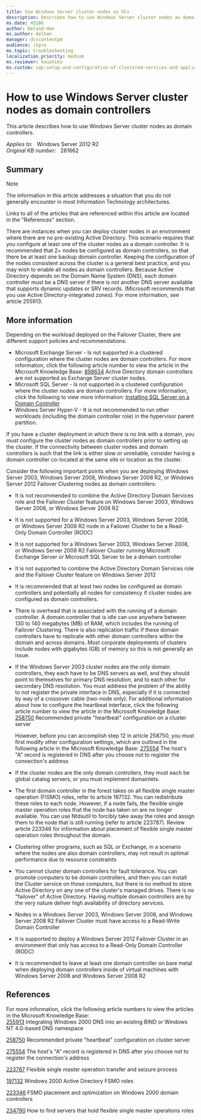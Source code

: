 ```yaml
---
title: Use Windows Server cluster nodes as DCs
description: Describes how to use Windows Server cluster nodes as domain controllers.
ms.date: 45286
author: Deland-Han
ms.author: delhan
manager: dcscontentpm
audience: itpro
ms.topic: troubleshooting
localization_priority: medium
ms.reviewer: kaushika
ms.custom: sap:setup-and-configuration-of-clustered-services-and-applications, csstroubleshoot
---
```

# How to use Windows Server cluster nodes as domain controllers

This article describes how to use Windows Server cluster nodes as domain controllers.

_Applies to:_ &nbsp; Windows Server 2012 R2  
_Original KB number:_ &nbsp; 281662

## Summary

> [!NOTE]
> The information in this article addresses a situation that you do not generally encounter in most Information Technology architectures.

Links to all of the articles that are referenced within this article are located in the "References" section.

There are instances when you can deploy cluster nodes in an environment where there are no pre-existing Active Directory. This scenario requires that you configure at least one of the cluster nodes as a domain controller. It is recommended that 2+ nodes be configured as domain controllers, so that there be at least one backup domain controller. Keeping the configuration of the nodes consistent across the cluster is a general best practice, and you may wish to enable all nodes as domain controllers. Because Active Directory depends on the Domain Name System (DNS), each domain controller must be a DNS server if there is not another DNS server available that supports dynamic updates or SRV records. (Microsoft recommends that you use Active Directory-integrated zones). For more information, see article 255913.

## More information

Depending on the workload deployed on the Failover Cluster, there are different support policies and recommendations:  

- Microsoft Exchange Server - Is not supported in a clustered configuration where the cluster nodes are domain controllers. For more information, click the following article number to view the article in the Microsoft Knowledge Base: [898634](https://support.microsoft.com/help/281662) Active Directory domain controllers are not supported as Exchange Server cluster nodes.
- Microsoft SQL Server - Is not supported in a clustered configuration where the cluster nodes are domain controllers. For more information, click the following to view more information: [Installing SQL Server on a Domain Controller](/previous-versions/sql/sql-server-2008/ms143506(v=sql.100))  
- Windows Server Hyper-V - It is not recommended to run other workloads (including the domain controller role) in the hypervisor parent partition.  

If you have a cluster deployment in which there is no link with a domain, you must configure the cluster nodes as domain controllers prior to setting up the cluster. If the connectivity between cluster nodes and domain controllers is such that the link is either slow or unreliable, consider having a domain controller co-located at the same site or location as the cluster.  

Consider the following important points when you are deploying Windows Server 2003, Windows Server 2008, Windows Server 2008 R2, or Windows Server 2012 Failover Clustering nodes as domain controllers:  

- It is not recommended to combine the Active Directory Domain Services role and the Failover Cluster feature on Windows Server 2003, Windows Server 2008, or Windows Server 2008 R2
- It is not supported for a Windows Server 2003, Windows Server 2008, or Windows Server 2008 R2 node in a Failover Cluster to be a Read-Only Domain Controller (RODC)
- It is not supported for a Windows Server 2003, Windows Server 2008, or Windows Server 2008 R2 Failover Cluster running Microsoft Exchange Server or Microsoft SQL Server to be a domain controller
- It is not supported to combine the Active Directory Domain Services role and the Failover Cluster feature on Windows Server 2012
- It is recommended that at least two nodes be configured as domain controllers and potentially all nodes for consistency if cluster nodes are configured as domain controllers.
- There is overhead that is associated with the running of a domain controller. A domain controller that is idle can use anywhere between 130 to 140 megabytes (MB) of RAM, which includes the running of Failover Clustering. There is also replication traffic if these domain controllers have to replicate with other domain controllers within the domain and across domains. Most corporate deployments of clusters include nodes with gigabytes (GB) of memory so this is not generally an issue.
- If the Windows Server 2003 cluster nodes are the only domain controllers, they each have to be DNS servers as well, and they should point to themselves for primary DNS resolution, and to each other for secondary DNS resolution. You must address the problem of the ability to not register the private interface in DNS, especially if it is connected by way of a crossover cable (two-node only). For additional information about how to configure the heartbeat interface, click the following article number to view the article in the Microsoft Knowledge Base: [258750](https://support.microsoft.com/help/258750) Recommended private "heartbeat" configuration on a cluster server  

    However, before you can accomplish step 12 in article 258750, you must first modify other configuration settings, which are outlined in the following article in the Microsoft Knowledge Base:
 [275554](https://support.microsoft.com/help/275554) The host's "A" record is registered in DNS after you choose not to register the connection's address  

- If the cluster nodes are the only domain controllers, they must each be global catalog servers, or you must implement domainlets.
- The first domain controller in the forest takes on all flexible single master operation (FISMO) roles, refer to article 197132. You can redistribute these roles to each node. However, if a node fails, the flexible single master operation roles that the node has taken on are no longer available. You can use Ntdsutil to forcibly take away the roles and assign them to the node that is still running (refer to article 223787). Review article 223346 for information about placement of flexible single master operation roles throughout the domain.
- Clustering other programs, such as SQL or Exchange, in a scenario where the nodes are also domain controllers, may not result in optimal performance due to resource constraints
- You cannot cluster domain controllers for fault tolerance. You can promote computers to be domain controllers, and then you can install the Cluster service on those computers, but there is no method to store Active Directory on any one of the cluster's managed drives. There is no "failover" of Active Directory. Having multiple domain controllers are by the very nature deliver high availability of directory services.
- Nodes in a Windows Server 2003, Windows Server 2008, and Windows Server 2008 R2 Failover Cluster must have access to a Read-Write Domain Controller
- It is supported to deploy a Windows Server 2012 Failover Cluster in an environment that only has access to a Read-Only Domain Controller (RODC)
- It is recommended to leave at least one domain controller on bare metal when deploying domain controllers inside of virtual machines with Windows Server 2008 and Windows Server 2008 R2

## References

For more information, click the following article numbers to view the articles in the Microsoft Knowledge Base:  
[255913](https://support.microsoft.com/help/255913) Integrating Windows 2000 DNS into an existing BIND or Windows NT 4.0-based DNS namespace  

[258750](https://support.microsoft.com/help/258750) Recommended private "heartbeat" configuration on cluster server  

[275554](https://support.microsoft.com/help/275554) The host's "A" record is registered in DNS after you choose not to register the connection's address  

[223787](https://support.microsoft.com/help/223787) Flexible single master operation transfer and seizure process  

[197132](../identity/fsmo-roles.md) Windows 2000 Active Directory FSMO roles  

[223346](https://support.microsoft.com/help/223346) FSMO placement and optimization on Windows 2000 domain controllers  

[234790](https://support.microsoft.com/help/234790) How to find servers that hold flexible single master operations roles  
